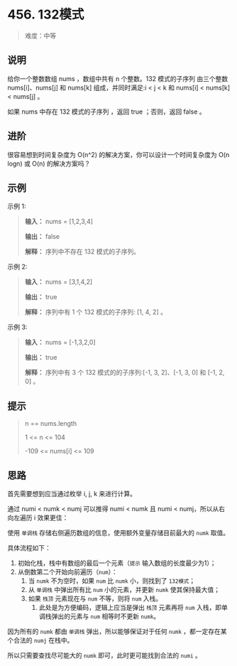 # 456. 132模式

> 难度：中等

## 说明

给你一个整数数组 nums ，数组中共有 n 个整数。132 模式的子序列 由三个整数 nums[i]、nums[j] 和 nums[k] 组成，并同时满足:i < j < k 和 nums[i] < nums[k] < nums[j] 。

如果 nums 中存在 132 模式的子序列 ，返回 true ；否则，返回 false 。

## 进阶

很容易想到时间复杂度为 O(n^2) 的解决方案，你可以设计一个时间复杂度为 O(n logn) 或 O(n) 的解决方案吗？

## 示例

示例 1:

> **输入：** nums = [1,2,3,4]
> 
> **输出：** false
> 
> **解释：** 序列中不存在 132 模式的子序列。

示例 2:

> **输入：** nums = [3,1,4,2]
> 
> **输出：** true
> 
> **解释：** 序列中有 1 个 132 模式的子序列: [1, 4, 2] 。

示例 3:

> **输入：** nums = [-1,3,2,0]
> 
> **输出：** true
> 
> **解释：** 序列中有 3 个 132 模式的的子序列:[-1, 3, 2]、[-1, 3, 0] 和 [-1, 2, 0] 。


## 提示

> n == nums.length
> 
> 1 <= n <= 104
> 
> -109 <= nums[i] <= 109

## 思路

首先需要想到应当通过枚举 i, j, k 来进行计算。

通过 numi < numk < numj 可以推得 numi < numk 且 numi < numj，所以从右向左遍历 i 效果更佳：

使用 `单调栈` 存储右侧遍历数组的信息，使用额外变量存储目前最大的 `numk` 取值。

具体流程如下：

1. 初始化栈，栈中有数组的最后一个元素（`提示` 输入数组的长度最少为1）；
2. 从倒数第二个开始向前遍历（`num`）：
   1. 当 `numk` 不为空时，如果 `num` 比 `numk` 小，则找到了 `132模式`；
   2. 从 `单调栈` 中弹出所有比 `num` 小的元素，并更新 `numk` 使其保持最大值；
   3. 如果 `栈顶` 元素现在与 `num` 不等，则将 `num` 入栈。
      1. 此处是为方便编码，逻辑上应当是弹出 `栈顶` 元素再将 `num` 入栈，即单调栈弹出的元素与 `num` 相等时不更新 `numk`。

因为所有的 `numk` 都由 `单调栈` 弹出，所以能够保证对于任何 `numk` ，都一定存在某个合法的 `numj` 在栈中。

所以只需要查找尽可能大的 `numk` 即可，此时更可能找到合法的 `numi` 。
